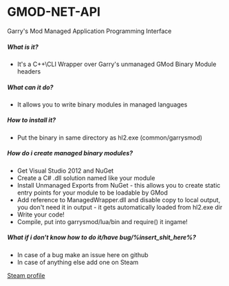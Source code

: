 GMOD-NET-API
============

Garry's Mod Managed Application Programming Interface

##### What is it?
* It's a C++\CLI Wrapper over Garry's unmanaged GMod Binary Module headers

##### What can it do?
* It allows you to write binary modules in managed languages

##### How to install it?
* Put the binary in same directory as hl2.exe (common/garrysmod)

##### How do i create managed binary modules?
* Get Visual Studio 2012 and NuGet
* Create a C# .dll solution named like your module
* Install Unmanaged Exports from NuGet - this allows you to create static entry points for your module to be loadable by GMod
* Add reference to ManagedWrapper.dll and disable copy to local output, you don't need it in output - it gets automatically loaded from hl2.exe dir
* Write your code!
* Compile, put into garrysmod/lua/bin and require() it ingame!

##### What if i don't know how to do it/have bug/%insert_shit_here%?
* In case of a bug make an issue here on github
* In case of anything else add one on Steam

[Steam profile](http://steamcommunity.com/id/cartman300/)